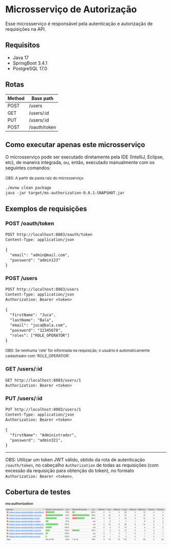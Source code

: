 # Microsserviço de Autorização

Esse microsserviço é responsável pela autenticação e autorização de requisições na API.

## Requisitos

- Java 17
- SpringBoot 3.4.1
- PostgreSQL 17.0

## Rotas

| **Method** | **Base path** |
|------------|---------------|
| POST       | /users        |
| GET        | /users/:id    |
| PUT        | /users/:id    |
| POST       | /oauth/token  |

## Como executar apenas este microsserviço

O microsserviço pode ser executado diretamente pela IDE (IntelliJ, Eclipse, etc), de maneira integrada, ou, então,
executado manualmente com os seguintes comandos:

<small>OBS: A partir da pasta raíz do microsserviço</small>

```
./mvnw clean package
java -jar target/ms-authorization-0.0.1-SNAPSHOT.jar
```

## Exemplos de requisições

### POST /oauth/token

```http http request
POST http://localhost:8083/oauth/token
Content-Type: application/json

{
  "email": "admin@mail.com",
  "password": "admin123"
}
```

### POST /users

```http request
POST http://localhost:8083/users
Content-Type: application/json
Authorization: Bearer <token>

{
  "firstName": "Juca",
  "lastName": "Bala",
  "email": "juca@bala.com",
  "password": "12345678",
  "roles": ["ROLE_OPERATOR"]
}
```

<small>
OBS: Se nenhuma 'role' for informada na requisição, o usuário é automaticamente cadastrador com
'ROLE_OPERATOR'.
</small>

### GET /users/:id

```http request
GET http://localhost:8083/users/1
Authorization: Bearer <token>
```

### PUT /users/:id

```http request
PUT http://localhost:8083/users/1
Content-Type: application/json
Authorization: Bearer <token>

{
  "firstName": "Administrador",
  "password": "admin321",
}
```

<hr>

OBS: Utilizar um token JWT válido, obtido da rota de autenticação `/oauth/token`, no cabeçalho `Authorization` de todas
as requisições (com excessão da requisição para obtenção do token), no formato `Authorization: Bearer <token>`.

## Cobertura de testes

![Cobertura de testes](test-coverage.png)